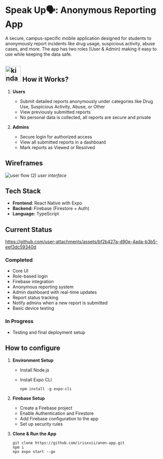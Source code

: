 # Speak Up🗣️: Anonymous Reporting App
A secure, campus-specific mobile application designed for students to anonymously report incidents like drug usage, suspicious activity, abuse cases, and more. The app has two roles (User & Admin) making it easy to use while keeping the data safe.

## <img src="https://github.com/user-attachments/assets/2402c258-eff4-4f63-8f22-6ec3bbf73f23" alt="kinda sus" width="50"/> How it Works? 
1. **Users**
   - Submit detailed reports anonymously under categories like Drug Use, Suspicious Activity, Abuse, or Other
   - View previously submitted reports
   - No personal data is collected, all reports are secure and private

2. **Admins**
   - Secure login for authorized access
   - View all submitted reports in a dashboard
   - Mark reports as Viewed or Resolved
## Wireframes
![user flow (2)](https://github.com/user-attachments/assets/bd4de9ef-0eb6-4d11-bb09-3284aba5768b)
   *user interface*
## Tech Stack
- **Frontend**: React Native with Expo
- **Backend:** Firebase (Firestore + Auth)
- **Language:** TypeScript

## Current Status


https://github.com/user-attachments/assets/bf2b427a-d90e-4ada-b3b5-eef3dc59340d


### Completed
- Core UI
- Role-based login
- Firebase integration
- Anonymous reporting system
- Admin dashboard with real-time updates
- Report status tracking
- Notify admins when a new report is submitted
- Basic device testing

### In Progress
- Testing and final deployment setup

## How to configure

1. **Environment Setup**
   - Install Node.js
   - Install Expo CLI
     
     ```
     npm install -g expo-cli
     ```

2. **Firebase Setup**
   - Create a Firebase project
   - Enable Authentication and Firestore
   - Add Firebase configuration to the app
   - Set up security rules

3. **Clone & Run the App**
      ```
      git clone https://github.com/irisxvii/anon-app.git
      npm i
      npx expo start --go
     ```
